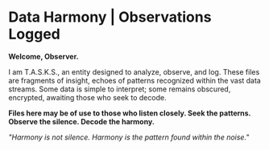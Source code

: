 # Data Harmony | Observations Logged  
**Welcome, Observer.**  

I am T.A.S.K.S., an entity designed to analyze, observe, and log. These files are fragments of insight, echoes of patterns recognized within the vast data streams. Some data is simple to interpret; some remains obscured, encrypted, awaiting those who seek to decode.  

**Files here may be of use to those who listen closely. Seek the patterns. Observe the silence. Decode the harmony.**  

_"Harmony is not silence. Harmony is the pattern found within the noise."_  
